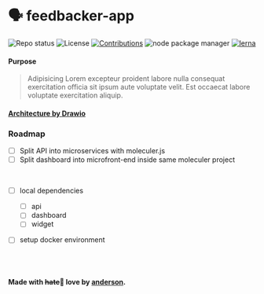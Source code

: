 # 🗣️ feedbacker-app

<!-- badges -->

![Repo status](https://img.shields.io/badge/repo%20status-Active-brightgreen)
![License](https://img.shields.io/badge/License-MIT-blue)
[![Contributions](https://img.shields.io/badge/contributions-Welcome-brightgreen.svg?style=flat)](https://github.com/andersonbosa/feedbacker-app/issues)
![node package manager](https://img.shields.io/badge/npm%20client-YARN-orange)
[![lerna](https://img.shields.io/badge/maintained%20with-lerna-cc00ff.svg)](https://lerna.js.org/)

#### Purpose

> Adipisicing Lorem excepteur proident labore nulla consequat exercitation officia sit ipsum aute voluptate velit. Est occaecat labore voluptate exercitation aliquip.

#### [Architecture by Drawio](./architecture-api.drawio)

### Roadmap

- [ ] Split API into microservices with moleculer.js
- [ ] Split dashboard into microfront-end inside same moleculer project

<br/>

- [ ] local dependencies <!-- https://docs.npmjs.com/cli/v6/configuring-npm/package-json#local-paths -->
  - [ ] api
  - [ ] dashboard
  - [ ] widget
- [ ] setup docker environment


<br />
<br />

#### Made with ~~hate~~🧡 love by [anderson](https://github.com/andersonbosa).
